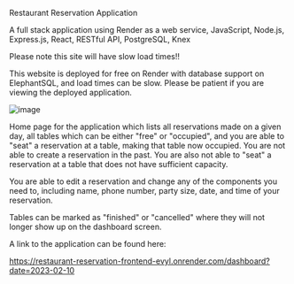 Restaurant Reservation Application

A full stack application using Render as a web service, JavaScript, Node.js, Express.js, React, RESTful API, PostgreSQL, Knex

Please note this site will have slow load times!!

This website is deployed for free on Render with database support on ElephantSQL, and load times can be slow. Please be patient if you are viewing the deployed application. 


![image](https://user-images.githubusercontent.com/105070505/218156974-abc21ce5-6be8-4550-9be8-3460cf078171.png)

Home page for the application which lists all reservations made on a given day, all tables which can be either "free" or "occupied", and you are able to "seat" a reservation at a table, making that table now occupied. You are not able to create a reservation in the past. You are also not able to "seat" a reservation at a table that does not have sufficient capacity. 

You are able to edit a reservation and change any of the components you need to, including name, phone number, party size, date, and time of your reservation.

Tables can be marked as "finished" or "cancelled" where they will not longer show up on the dashboard screen.

A link to the application can be found here:

https://restaurant-reservation-frontend-evyl.onrender.com/dashboard?date=2023-02-10
